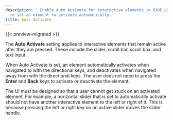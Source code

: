 ```yaml
---
description: ' Enable Auto Activate for interactive elements in O3DE UI Editor
  to set an element to activate automatically. '
title: Auto Activate
---
```


{{< preview-migrated >}}

The **Auto Activate** setting applies to interactive elements that remain active after they are pressed. These include the slider, scroll bar, scroll box, and text input.

When Auto Activate is set, an element automatically activates when navigated to with the directional keys, and deactivates when navigated away from with the directional keys. The user does not need to press the **Enter** and **Back** keys to activate or deactivate the element.

The UI must be designed so that a user cannot get stuck on an activated element. For example, a horizontal slider that is set to automatically activate should not have another interactive element to the left or right of it. This is because pressing the left or right key on an active slider moves the slider handle.
